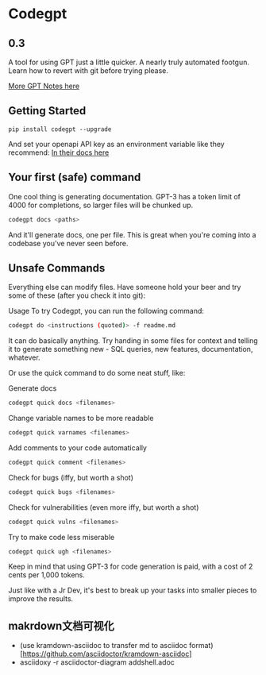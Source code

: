 # Codegpt

## 0.3

A tool for using GPT just a little quicker. A nearly truly automated footgun. Learn how to revert with git before trying please.


[More GPT Notes here](https://github.com/morganpartee/gpt3-resources)

## Getting Started

`pip install codegpt --upgrade`

And set your openapi API key as an environment variable like they recommend:
[In their docs here](https://help.openai.com/en/articles/5112595-best-practices-for-api-key-safety)


## Your first (safe) command

One cool thing is generating documentation. GPT-3 has a token limit of 4000 for completions, so larger files will be chunked up.

```bash
codegpt docs <paths>
```

And it'll generate docs, one per file. This is great when you're coming into a codebase you've never seen before.

## Unsafe Commands

Everything else can modify files. Have someone hold your beer and try some of these (after you check it into git):

Usage
To try Codegpt, you can run the following command:

```bash
codegpt do <instructions (quoted)> -f readme.md 
```

It can do basically anything. Try handing in some files for context and telling it to generate something new - SQL queries, new features, documentation, whatever.

Or use the quick command to do some neat stuff, like:

Generate docs

```bash
codegpt quick docs <filenames>
```

Change variable names to be more readable

```bash
codegpt quick varnames <filenames>
```

Add comments to your code automatically

```bash
codegpt quick comment <filenames>
```

Check for bugs (iffy, but worth a shot)

```bash
codegpt quick bugs <filenames>
```

Check for vulnerabilities (even more iffy, but worth a shot)

```bash
codegpt quick vulns <filenames>
```

Try to make code less miserable

```bash
codegpt quick ugh <filenames>
```

Keep in mind that using GPT-3 for code generation is paid, with a cost of 2 cents per 1,000 tokens.

Just like with a Jr Dev, it's best to break up your tasks into smaller pieces to improve the results.



## makrdown文档可视化
- (use kramdown-asciidoc to transfer md to asciidoc format)[https://github.com/asciidoctor/kramdown-asciidoc]
- asciidoxy  -r asciidoctor-diagram addshell.adoc 

